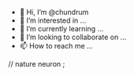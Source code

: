 - 👋 Hi, I’m @chundrum
- 👀 I’m interested in ...
- 🌱 I’m currently learning ...
- 💞️ I’m looking to collaborate on ...
- 📫 How to reach me ...

<!---
chundrum/chundrum is a ✨ special ✨ repository because its `README.md` (this file) appears on your GitHub profile.
You can click the Preview link to take a look at your changes.
--->

// nature neuron
;
